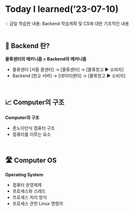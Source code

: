 # Today I learned(’23-07-10)

<aside>
💡 금일 학습한 내용: Backend 학습계획 및 CS에 대한 기초적인 내용
</aside>

<br>

## 💬 Backend 란?

**물류센터의 메커니즘 = Backend의 메커니즘**

- 물류센터
  [서울 콜센터] → [물류센터] → [물류창고 ▶ 소비자]
- Backend
  [판교 서버] → [데이터센터] → [물류창고 ▶ 소비자]

<br>

## 📈 Computer의 구조

**Computer의 구조**

- 폰노이만식 컴퓨터 구조
- 컴퓨터를 이루는 요소

<br>

## 🛣️ Computer OS

**Operating System**

- 컴퓨터 운영체제
- 프로세스와 스레드
- 프로세스 처리 방식
- 프로세스 관련 Linux 명령어

